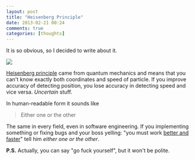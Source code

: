 ```yaml
---
layout: post
title: "Heisenberg Principle"
date: 2013-02-21 00:24
comments: true
categories: [thoughts]
---
```


It is so obvious, so I decided to write about it.

<!-- more -->

![](http://i.imgur.com/pxxRKNR.jpg)

[Heisenberg principle](http://en.wikipedia.org/wiki/Uncertainty_principle)
came from quantum mechanics and means that you can't know exactly
both coordinates and speed of particle. If you improve accuracy of detecting
position, you lose accuracy in detecting speed and vice versa. *Uncertain* stuff.

In human-readable form it sounds like

> Either one or the other

The same in every field, even in software engineering.
If you implementing something or fixing bugs and your boss
yelling: "you must work [better and faster](http://www.youtube.com/watch?v=gAjR4_CbPpQ)"
tell him *either one or the other*.

**P.S.** Actually, you can say "go fuck yourself", but it won't be polite.
